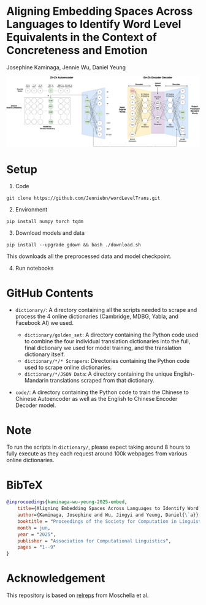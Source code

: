 # Aligning Embedding Spaces Across Languages to Identify Word Level Equivalents in the Context of Concreteness and Emotion
Josephine Kaminaga, Jennie Wu, Daniel Yeung

<p align="center">
    <img alt="architecture" src="./static/architecture.jpg">
</p>

# Setup
1. Code
```
git clone https://github.com/Jenniebn/wordLevelTrans.git
```
2. Environment
```
pip install numpy torch tqdm 
```
3. Download models and data
```
pip install --upgrade gdown && bash ./download.sh
```
This downloads all the preprocessed data and model checkpoint.

4. Run notebooks

# GitHub Contents

- `dictionary/`: A directory containing all the scripts needed to scrape and process the 4 online dictionaries (Cambridge, MDBG, Yabla, and Facebook AI) we used.

    - `dictionary/golden_set`: A directory containing the Python code used to combine the four individual translation dictionaries into the full, final dictionary we used for model training, and the translation dictionary itself.
    - `dictionary/*/* Scrapers`: Directories containing the Python code used to scrape online dictionaries.
    - `dictionary/*/JSON Data`: A directory containing the unique English-Mandarin translations scraped from that dictionary. 

- `code/`: A directory containing the Python code to train the Chinese to Chinese Autoencoder as well as the English to Chinese Encoder Decoder model.

# Note
To run the scripts in `dictionary/`, please expect taking around 8 hours to fully execute as they each request around 100k webpages from various online dictionaries.

# BibTeX
```bibtex
@inproceedings{kaminaga-wu-yeung-2025-embed,
    title={Aligning Embedding Spaces Across Languages to Identify Word Level Equivalents in the Context of Concreteness and Emotion},
    author={Kaminaga, Josephine and Wu, Jingyi and Yeung, Daniel{\`a}},
    booktitle = "Proceedings of the Society for Computation in Linguistics 2025",
    month = jun,
    year = "2025",
    publisher = "Association for Computational Linguistics",
    pages = "1--9"
}
```

# Acknowledgement
This repository is based on [relreps](https://github.com/lucmos/relreps?tab=readme-ov-file) from Moschella et al.